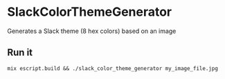# SlackColorThemeGenerator

Generates a Slack theme (8 hex colors) based on an image

## Run it

```
mix escript.build && ./slack_color_theme_generator my_image_file.jpg
```


